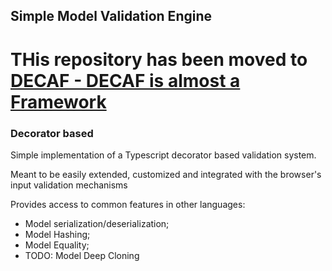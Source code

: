 ## Simple Model Validation Engine

# THis repository has been moved to [DECAF - DECAF is almost a Framework](https://github.com/decaf-ts)

### Decorator based

Simple implementation of a Typescript decorator based validation system.

Meant to be easily extended, customized and integrated with the browser's input validation mechanisms

Provides access to common features in other languages:
 - Model serialization/deserialization;
 - Model Hashing;
 - Model Equality;
 - TODO: Model Deep Cloning